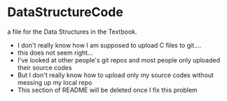 # DataStructureCode

a file for the Data Structures in the Textbook. 

- I don't really know how I am supposed to upload C files to git.... 
- this does not seem right... 
- I've looked at other people's git repos and most people only uploaded their source codes
- But I don't really know how to upload only my source codes without messing up my local repo
- This section of README will be deleted once I fix this problem
